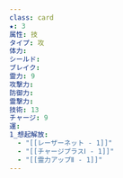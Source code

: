 ```yaml
---
class: card
★: 3
属性: 技
タイプ: 攻
体力:  
シールド: 
ブレイク: 
霊力: 9
攻撃力: 
防御力: 
霊撃力: 
技術: 13
チャージ: 9
運: 
1_想起解放:
  - "[[レーザーネット - 1]]"
  - "[[チャージプラスⅠ - 1]]"
  - "[[霊力アップⅡ - 1]]"
---
```

